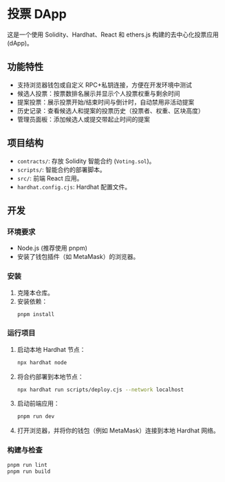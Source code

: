 # 投票 DApp

这是一个使用 Solidity、Hardhat、React 和 ethers.js 构建的去中心化投票应用 (dApp)。

## 功能特性

- 支持浏览器钱包或自定义 RPC+私钥连接，方便在开发环境中测试
- 候选人投票：按票数排名展示并显示个人投票权重与剩余时间
- 提案投票：展示投票开始/结束时间与倒计时，自动禁用非活动提案
- 历史记录：查看候选人和提案的投票历史（投票者、权重、区块高度）
- 管理员面板：添加候选人或提交带起止时间的提案

## 项目结构

-   `contracts/`: 存放 Solidity 智能合约 (`Voting.sol`)。
-   `scripts/`: 智能合约的部署脚本。
-   `src/`: 前端 React 应用。
-   `hardhat.config.cjs`: Hardhat 配置文件。

## 开发

### 环境要求

-   Node.js (推荐使用 pnpm)
-   安装了钱包插件（如 MetaMask）的浏览器。

### 安装

1.  克隆本仓库。
2.  安装依赖：
    ```bash
    pnpm install
    ```

### 运行项目

1.  启动本地 Hardhat 节点：
    ```bash
    npx hardhat node
    ```
2.  将合约部署到本地节点：
    ```bash
    npx hardhat run scripts/deploy.cjs --network localhost
    ```
3.  启动前端应用：
    ```bash
    pnpm run dev
    ```
4.  打开浏览器，并将你的钱包（例如 MetaMask）连接到本地 Hardhat 网络。

### 构建与检查

```bash
pnpm run lint
pnpm run build
```
